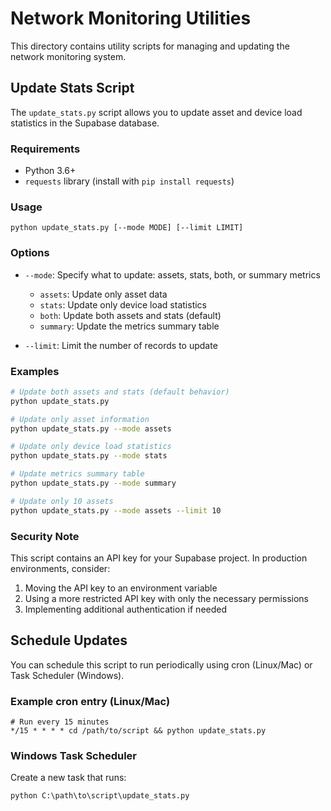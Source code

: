 
# Network Monitoring Utilities

This directory contains utility scripts for managing and updating the network monitoring system.

## Update Stats Script

The `update_stats.py` script allows you to update asset and device load statistics in the Supabase database.

### Requirements

- Python 3.6+
- `requests` library (install with `pip install requests`)

### Usage

```
python update_stats.py [--mode MODE] [--limit LIMIT]
```

### Options

- `--mode`: Specify what to update: assets, stats, both, or summary metrics
  - `assets`: Update only asset data
  - `stats`: Update only device load statistics
  - `both`: Update both assets and stats (default)
  - `summary`: Update the metrics summary table

- `--limit`: Limit the number of records to update

### Examples

```bash
# Update both assets and stats (default behavior)
python update_stats.py

# Update only asset information
python update_stats.py --mode assets

# Update only device load statistics
python update_stats.py --mode stats

# Update metrics summary table
python update_stats.py --mode summary

# Update only 10 assets
python update_stats.py --mode assets --limit 10
```

### Security Note

This script contains an API key for your Supabase project. In production environments, consider:

1. Moving the API key to an environment variable
2. Using a more restricted API key with only the necessary permissions
3. Implementing additional authentication if needed

## Schedule Updates

You can schedule this script to run periodically using cron (Linux/Mac) or Task Scheduler (Windows).

### Example cron entry (Linux/Mac)

```
# Run every 15 minutes
*/15 * * * * cd /path/to/script && python update_stats.py
```

### Windows Task Scheduler

Create a new task that runs:
```
python C:\path\to\script\update_stats.py
```
